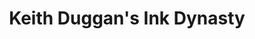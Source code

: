 ---
title: "Keith Duggan's Ink Dynasty"
url: /pismo-beach/keith-duggans-ink-dynasty/
shop: tattoo
---